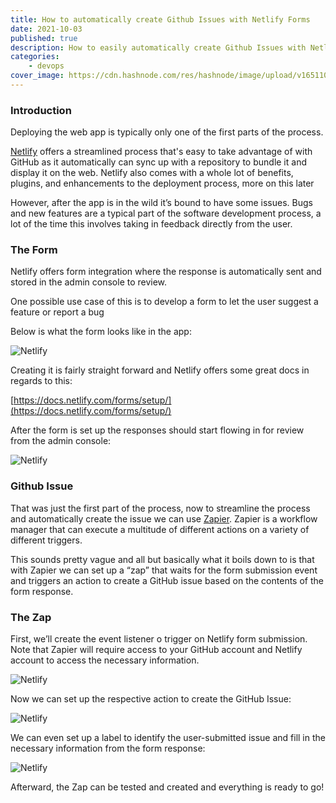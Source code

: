 ```yaml
---
title: How to automatically create Github Issues with Netlify Forms
date: 2021-10-03
published: true
description: How to easily automatically create Github Issues with Netlify forms and an integration with Zapier in less than five minutes!
categories:
    - devops
cover_image: https://cdn.hashnode.com/res/hashnode/image/upload/v1651103914314/Uvn3PUy8n.png
---
```


### Introduction

Deploying the web app is typically only one of the first parts of the process.

[Netlify](https://www.netlify.com/) offers a streamlined process that's easy to take advantage of with GitHub as it automatically can sync up with a repository to bundle it and display it on the web. Netlify also comes with a whole lot of benefits, plugins, and enhancements to the deployment process, more on this later

However, after the app is in the wild it’s bound to have some issues. Bugs and new features are a typical part of the software development process, a lot of the time this involves taking in feedback directly from the user.

### The Form

Netlify offers form integration where the response is automatically sent and stored in the admin console to review.

One possible use case of this is to develop a form to let the user suggest a feature or report a bug

Below is what the form looks like in the app:

![Netlify](https://cdn.hashnode.com/res/hashnode/image/upload/v1638468790489/Kf52kLC7T.png)

Creating it is fairly straight forward and Netlify offers some great docs in regards to this:

[https://docs.netlify.com/forms/setup/](https://docs.netlify.com/forms/setup/)

After the form is set up the responses should start flowing in for review from the admin console:

![Netlify](https://cdn.hashnode.com/res/hashnode/image/upload/v1638468794009/lID0AyaAR.png)

### Github Issue

That was just the first part of the process, now to streamline the process and automatically create the issue we can use [Zapier](https://zapier.com/). Zapier is a workflow manager that can execute a multitude of different actions on a variety of different triggers.

This sounds pretty vague and all but basically what it boils down to is that with Zapier we can set up a “zap” that waits for the form submission event and triggers an action to create a GitHub issue based on the contents of the form response.

### The Zap

First, we’ll create the event listener o trigger on Netlify form submission. Note that Zapier will require access to your GitHub account and Netlify account to access the necessary information.

![Netlify](https://cdn.hashnode.com/res/hashnode/image/upload/v1638468797801/0ySdKDJ_k.png)

Now we can set up the respective action to create the GitHub Issue:

![Netlify](https://cdn.hashnode.com/res/hashnode/image/upload/v1638468801133/Ofl0fCDIp4.png)

We can even set up a label to identify the user-submitted issue and fill in the necessary information from the form response:

![Netlify](https://cdn.hashnode.com/res/hashnode/image/upload/v1638468804005/zeIEnfXQf.png)

Afterward, the Zap can be tested and created and everything is ready to go!
